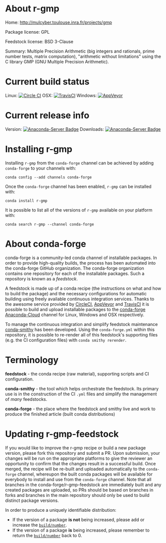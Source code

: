 About r-gmp
===========

Home: http://mulcyber.toulouse.inra.fr/projects/gmp

Package license: GPL

Feedstock license: BSD 3-Clause

Summary: Multiple Precision Arithmetic (big integers and rationals, prime number tests, matrix computation), "arithmetic without limitations" using the C library GMP (GNU Multiple Precision Arithmetic).



Current build status
====================

Linux: [![Circle CI](https://circleci.com/gh/conda-forge/r-gmp-feedstock.svg?style=shield)](https://circleci.com/gh/conda-forge/r-gmp-feedstock)
OSX: [![TravisCI](https://travis-ci.org/conda-forge/r-gmp-feedstock.svg?branch=master)](https://travis-ci.org/conda-forge/r-gmp-feedstock)
Windows: [![AppVeyor](https://ci.appveyor.com/api/projects/status/github/conda-forge/r-gmp-feedstock?svg=True)](https://ci.appveyor.com/project/conda-forge/r-gmp-feedstock/branch/master)

Current release info
====================
Version: [![Anaconda-Server Badge](https://anaconda.org/conda-forge/r-gmp/badges/version.svg)](https://anaconda.org/conda-forge/r-gmp)
Downloads: [![Anaconda-Server Badge](https://anaconda.org/conda-forge/r-gmp/badges/downloads.svg)](https://anaconda.org/conda-forge/r-gmp)

Installing r-gmp
================

Installing `r-gmp` from the `conda-forge` channel can be achieved by adding `conda-forge` to your channels with:

```
conda config --add channels conda-forge
```

Once the `conda-forge` channel has been enabled, `r-gmp` can be installed with:

```
conda install r-gmp
```

It is possible to list all of the versions of `r-gmp` available on your platform with:

```
conda search r-gmp --channel conda-forge
```


About conda-forge
=================

conda-forge is a community-led conda channel of installable packages.
In order to provide high-quality builds, the process has been automated into the
conda-forge GitHub organization. The conda-forge organization contains one repository
for each of the installable packages. Such a repository is known as a *feedstock*.

A feedstock is made up of a conda recipe (the instructions on what and how to build
the package) and the necessary configurations for automatic building using freely
available continuous integration services. Thanks to the awesome service provided by
[CircleCI](https://circleci.com/), [AppVeyor](http://www.appveyor.com/)
and [TravisCI](https://travis-ci.org/) it is possible to build and upload installable
packages to the [conda-forge](https://anaconda.org/conda-forge)
[Anaconda-Cloud](http://docs.anaconda.org/) channel for Linux, Windows and OSX respectively.

To manage the continuous integration and simplify feedstock maintenance
[conda-smithy](http://github.com/conda-forge/conda-smithy) has been developed.
Using the ``conda-forge.yml`` within this repository, it is possible to re-render all of
this feedstock's supporting files (e.g. the CI configuration files) with ``conda smithy rerender``.


Terminology
===========

**feedstock** - the conda recipe (raw material), supporting scripts and CI configuration.

**conda-smithy** - the tool which helps orchestrate the feedstock.
                   Its primary use is in the construction of the CI ``.yml`` files
                   and simplify the management of *many* feedstocks.

**conda-forge** - the place where the feedstock and smithy live and work to
                  produce the finished article (built conda distributions)


Updating r-gmp-feedstock
========================

If you would like to improve the r-gmp recipe or build a new
package version, please fork this repository and submit a PR. Upon submission,
your changes will be run on the appropriate platforms to give the reviewer an
opportunity to confirm that the changes result in a successful build. Once
merged, the recipe will be re-built and uploaded automatically to the
`conda-forge` channel, whereupon the built conda packages will be available for
everybody to install and use from the `conda-forge` channel.
Note that all branches in the conda-forge/r-gmp-feedstock are
immediately built and any created packages are uploaded, so PRs should be based
on branches in forks and branches in the main repository should only be used to
build distinct package versions.

In order to produce a uniquely identifiable distribution:
 * If the version of a package **is not** being increased, please add or increase
   the [``build/number``](http://conda.pydata.org/docs/building/meta-yaml.html#build-number-and-string).
 * If the version of a package **is** being increased, please remember to return
   the [``build/number``](http://conda.pydata.org/docs/building/meta-yaml.html#build-number-and-string)
   back to 0.

